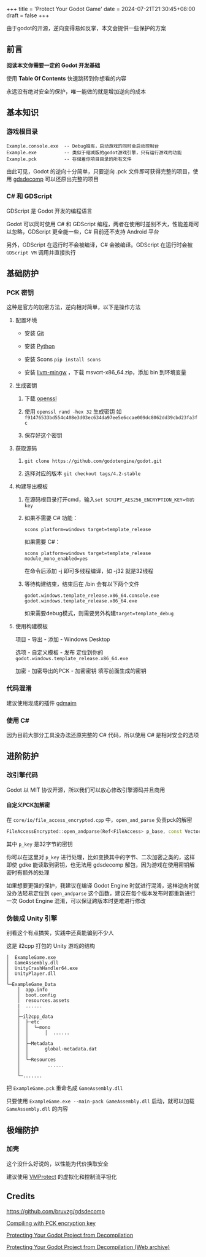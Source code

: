 +++
title = 'Protect Your Godot Game'
date = 2024-07-21T21:30:45+08:00
draft = false
+++

由于godot的开源，逆向变得易如反掌，本文会提供一些保护的方案

<!--more-->

## 前言

**阅读本文你需要一定的 Godot 开发基础**

使用 **Table Of Contents** 快速跳转到你想看的内容

永远没有绝对安全的保护，唯一能做的就是增加逆向的成本

## 基本知识

### 游戏根目录

```
Example.console.exe  -- Debug独有，启动游戏的同时会启动控制台
Example.exe          -- 类似于缩减版的godot游戏引擎，只有运行游戏的功能
Example.pck          -- 存储着你项目目录的所有文件
```

由此可见，Godot 的逆向十分简单，只要逆向 .pck 文件即可获得完整的项目，使用 [gdsdecomp](https://github.com/bruvzg/gdsdecomp) 可以还原出完整的项目

### C# 和 GDScript

GDScript 是 Godot 开发的编程语言

Godot 可以同时使用 C# 和 GDScript 编程，两者在使用时差别不大，性能差距可以忽略，GDScript 更全能一些，C# 目前还不支持 Android 平台

另外，GDScript 在运行时不会被编译，C# 会被编译。GDScript 在运行时会被 `GDScript VM` 调用并直接执行

## 基础防护

### PCK 密钥

这种是官方的加密方法，逆向相对简单，以下是操作方法

1. 配置环境
   
   - 安装 [Git](https://git-scm.com/download/)
   
   - 安装 [Python](https://www.python.org/downloads/)
   
   - 安装 Scons ``pip install scons``
   
   - 安装 [llvm-mingw](https://github.com/mstorsjo/llvm-mingw/releases) ，下载 msvcrt-x86_64.zip，添加 bin 到环境变量

2. 生成密钥
   
   1. 下载 [openssl](https://www.openssl.org/source/)
   
   2. 使用 `openssl rand -hex 32` 生成密钥 如`f91476533bd554c408e3d03ec634da97ee5e6ccae009dc8062dd39cbd23fa3fc`
   
   3. 保存好这个密钥

3. 获取源码
   
   1. `git clone https://github.com/godotengine/godot.git`
   
   2. 选择对应的版本 `git checkout tags/4.2-stable`

4. 构建导出模板
   
   1. 在源码根目录打开cmd，输入`set SCRIPT_AES256_ENCRYPTION_KEY=你的key`
   
   2. 如果不需要 C# 功能：
      
      ```shell
      scons platform=windows target=template_release
      ```
      
      如果需要 C#：
      
      ```shell
      scons platform=windows target=template_release module_mono_enabled=yes
      ```
      
      在命令后添加 -j 即可多线程编译，如 -j32 就是32线程
   
   3. 等待构建结束，结束后在 /bin 会有以下两个文件
      
      ```
      godot.windows.template_release.x86_64.console.exe
      godot.windows.template_release.x86_64.exe
      ```
      
      如果需要debug模式，则需要另外构建`target=template_debug`

5. 使用构建模板
   
   项目 - 导出 - 添加 - Windows Desktop
   
   选项 - 自定义模板 - 发布 定位到你的 `godot.windows.template_release.x86_64.exe`
   
   加密 - 加密导出的PCK - 加密密钥 填写前面生成的密钥

### 代码混淆

建议使用现成的插件 [gdmaim](https://github.com/cherriesandmochi/gdmaim)

### 使用 C#

因为目前大部分工具没办法还原完整的 C# 代码，所以使用 C# 是相对安全的选项

## 进阶防护

### 改引擎代码

Godot 以 MIT 协议开源，所以我们可以放心修改引擎源码并且商用

#### 自定义PCK加解密

在 `core/io/file_access_encrypted.cpp` 中，`open_and_parse` 负责pck的解密

```cpp
FileAccessEncrypted::open_andparse(Ref<FileAccess> p_base, const Vector<uint8_t> &p_key, Mode p_mode, bool p_with_magic) {
```

其中 `p_key`  是32字节的密钥

你可以在这里对 `p_key`  进行处理，比如变换其中的字节、二次加密之类的，这样即使 gdke 能读取到密钥，也无法用 gdsdecomp 解包，因为游戏在使用密钥解密时有额外的处理

如果想要更强的保护，我建议在编译 Godot Engine 时就进行混淆，这样逆向时就没办法轻易定位到 `open_andparse` 这个函数，建议在每个版本发布时都重新进行一次 Godot Engine 混淆，可以保证跨版本时更难进行修改

### 伪装成 Unity 引擎

别看这个有点搞笑，实践中还真能骗到不少人

这是 il2cpp 打包的 Unity 游戏的结构

```
│  ExampleGame.exe
│  GameAssembly.dll
│  UnityCrashHandler64.exe
│  UnityPlayer.dll
│
└─ExampleGame_Data
    │  app.info
    │  boot.config
    │  resources.assets
    |  ......
    │
    ├─il2cpp_data
    │  ├─etc
    │  │  └─mono
    │  │      │  ......
    │  │
    │  ├─Metadata
    │  │      global-metadata.dat
    │  │
    │  └─Resources
    │          ......
    │
    └─.......
```

把 `ExampleGame.pck`  重命名成 `GameAssembly.dll`

只要使用 `ExampleGame.exe --main-pack GameAssembly.dll`  启动，就可以加载 `GameAssembly.dll` 的内容

## 极端防护

### 加壳

这个没什么好说的，以性能为代价换取安全

建议使用 [VMProtect](https://vmpsoft.com/) 的虚拟化和控制流平坦化

## Credits

https://github.com/bruvzg/gdsdecomp

[Compiling with PCK encryption key ](https://docs.godotengine.org/en/4.2/contributing/development/compiling/compiling_with_script_encryption_key.html)

[Protecting Your Godot Project from Decompilation](https://godot.community/topic/35/protecting-your-godot-project-from-decompilation)

[Protecting Your Godot Project from Decompilation (Web archive)](http://web.archive.org/web/20240619110319/https://godot.community/topic/35/protecting-your-godot-project-from-decompilation)
